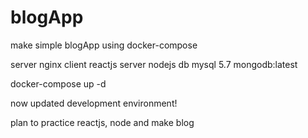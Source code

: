 # blogApp

make simple blogApp using docker-compose

server nginx 
client reactjs
server nodejs
db mysql 5.7 mongodb:latest

docker-compose up -d

now updated development environment! 


plan to practice reactjs, node and make blog


